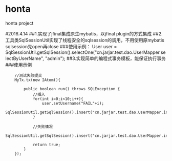 # honta
honta project

#2016.4.14 
##1.实现了jfinal集成原生mybatis，以jfinal plugin的方式集成
##2.工具类SqlSessionUtil实现了线程安全的sqlsession的调用，不用使用原mybatis sqlsession先open再close
###使用示例：
User user = SqlSessionUtil.getSqlSession().selectOne("cn.jarjar.test.dao.UserMapper.selectByUserName", "admin");
##3.实现简单的编程式事务模板，能保证执行事务
###使用示例

        //测试失败提交
        MyTx.tx(new IAtom(){

            public boolean run() throws SQLException {
                //插入
                for(int i=0;i<10;i++){
                    user.setUsername("FAIL"+i);
                    SqlSessionUtil.getSqlSession().insert("cn.jarjar.test.dao.UserMapper.insert",user);
                }

                //失败情况
                SqlSessionUtil.getSqlSession().insert("cn.jarjar.test.dao.UserMapper.insertXXXX",user);

                return true;
            }
        });
